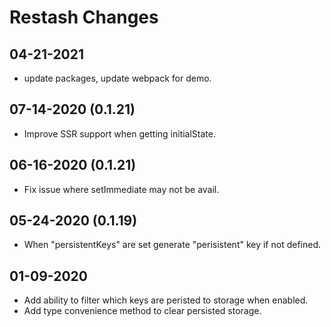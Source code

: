 # Restash Changes

## 04-21-2021

- update packages, update webpack for demo.

## 07-14-2020 (0.1.21)

- Improve SSR support when getting initialState.

## 06-16-2020 (0.1.21)

- Fix issue where setImmediate may not be avail.

## 05-24-2020 (0.1.19)

- When "persistentKeys" are set generate "perisistent" key if not defined.

## 01-09-2020

- Add ability to filter which keys are peristed to storage when enabled.
- Add type convenience method to clear persisted storage.